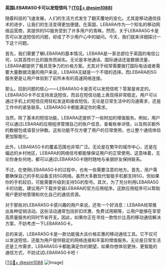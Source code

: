 **英国LEBARA5G卡可以发短信吗？[[TG💪+ @esim1088](https://t.me/s/esim1088)]**

随着科技的飞速发展，人们的生活方式发生了翻天覆地的变化。尤其是移动通信技术的进步，让我们的生活变得更加便捷。在英国，LEBARA作为一个知名的移动网络运营商，其提供的5G服务受到了许多用户的青睐。然而，关于LEBARA5G卡是否可以发送短信的问题，却成了不少用户心中的疑问。今天，我们就来详细探讨一下这个问题。

首先，我们需要了解LEBARA的基本情况。LEBARA是一家总部位于英国的电信公司，以其高性价比的服务而闻名。无论是本地通话、国际通话还是数据流量，LEBARA都提供了极具竞争力的价格方案。尤其对于经常需要拨打国际电话或者需要大量数据流量的用户来说，LEBARA无疑是一个不错的选择。而LEBARA的5G服务更是让用户体验到了前所未有的高速网络连接。

那么，回到问题的核心——LEBARA5G卡是否可以发短信呢？答案是肯定的。LEBARA5G卡不仅支持发送短信，而且在短信功能上表现得非常稳定。用户可以通过手机上的短信应用轻松发送和接收短信。无论是日常生活中的沟通需求，还是工作中的紧急联系，LEBARA5G卡都能满足你的需求。

当然，除了基本的短信功能，LEBARA还提供了一些附加的增值服务。例如，用户可以通过LEBARA的应用程序管理自己的账户信息，查看账单详情，以及购买额外的数据包或语音分钟数。这些功能不仅方便了用户的日常使用，也让整个通信体验更加智能化。

此外，LEBARA5G卡的覆盖范围也非常广泛。无论是在繁华的城市中心，还是在偏远的乡村地区，LEBARA的网络信号都能够保证用户的正常使用。这意味着，无论你身处何地，都可以通过LEBARA5G卡随时随地与亲朋好友保持联系。

不过，在使用LEBARA5G卡的过程中，也有一些需要注意的地方。首先，用户需要确保自己的手机设备支持5G网络。虽然大多数现代智能手机都支持5G，但如果你的手机较旧，可能需要升级到支持5G的型号。其次，为了充分利用LEBARA5G卡的功能，建议用户下载并安装LEBARA的官方应用程序。这款应用程序可以帮助用户更好地管理和优化自己的通信资源。

对于那些对LEBARA5G卡感兴趣的用户来说，还有一个好消息：LEBARA经常推出各种促销活动。这些活动通常包括折扣优惠、免费试用期等，让用户能够在享受高质量服务的同时节省开支。因此，如果你正在寻找一款性价比高的移动通信解决方案，不妨考虑一下LEBARA5G卡。

总的来说，LEBARA5G卡是一款功能强大且价格实惠的移动通信工具。它不仅可以发送短信，还能为用户提供稳定的网络连接和丰富的增值服务。无论是日常生活还是工作需求，LEBARA5G卡都能满足你的期望。如果你想体验更快、更智能的通信方式，不妨试试LEBARA5G卡吧！

[[TG💪+ @esim1088](https://t.me/s/esim1088) ![Image](https://i.postimg.cc/4NQfJmqS/Snipaste-2025-05-13-00-14-12.png)]